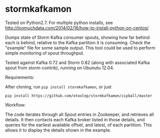 stormkafkamon
=============

Tested on Python2.7. For multiple python installs, see http://toomuchdata.com/2014/02/16/how-to-install-python-on-centos/

Dumps state of Storm Kafka consumer spouts, showing how far behind each is behind, relative to the Kafka partition it is consuming. Check the "example" file for some sample output. This tool could be used to perform simple monitoring of spout throughput.

Tested against Kafka 0.72 and Storm 0.82 (along with associated Kafka spout from storm-contrib), running on Ubunutu 12.04.

Requirements:

After cloning, run `pip install stormkafkamon`, or just

```
pip install https://github.com/otoolep/stormkafkamon/zipball/master
```

Workflow:

The code iterates through all Spout entries in Zookeeper, and retrieves all details. It then contacts each Kafka broker listed in those details, and queries for the earliest available offset, and latest, of each partition. This allows it to display the details shown in the example.
